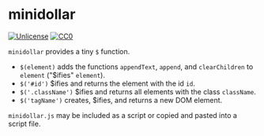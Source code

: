 # minidollar

[![Unlicense](https://img.shields.io/badge/license-Unlicense-blue)](https://choosealicense.com/licenses/unlicense/) [![CC0](https://img.shields.io/badge/license-CC0-blue)](https://creativecommons.org/publicdomain/zero/1.0/)

`minidollar` provides a tiny `$` function.

- `$(element)` adds the functions `appendText`, `append`, and `clearChildren` to `element` ("$ifies" `element`).
- `$('#id')` $ifies and returns the element with the id `id`.
- `$('.className')` $ifies and returns all elements with the class `className`.
- `$('tagName')` creates, $ifies, and returns a new DOM element.

`minidollar.js` may be included as a script or copied and pasted into a script file.

